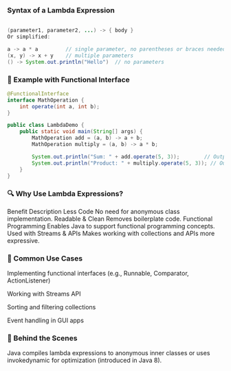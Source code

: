 ### Syntax of a Lambda Expression
```java

(parameter1, parameter2, ...) -> { body }
Or simplified:
```
```java
a -> a * a         // single parameter, no parentheses or braces needed
(x, y) -> x + y    // multiple parameters
() -> System.out.println("Hello")  // no parameters
```

### 📘 Example with Functional Interface
```java
@FunctionalInterface
interface MathOperation {
    int operate(int a, int b);
}

public class LambdaDemo {
    public static void main(String[] args) {
        MathOperation add = (a, b) -> a + b;
        MathOperation multiply = (a, b) -> a * b;

        System.out.println("Sum: " + add.operate(5, 3));        // Output: Sum: 8
        System.out.println("Product: " + multiply.operate(5, 3)); // Output: Product: 15
    }
}
```

### 🔍 Why Use Lambda Expressions?
Benefit	Description
Less Code	No need for anonymous class implementation.
Readable & Clean	Removes boilerplate code.
Functional Programming	Enables Java to support functional programming concepts.
Used with Streams & APIs	Makes working with collections and APIs more expressive.

### 🔗 Common Use Cases
Implementing functional interfaces (e.g., Runnable, Comparator, ActionListener)

Working with Streams API

Sorting and filtering collections

Event handling in GUI apps

### 🧠 Behind the Scenes
Java compiles lambda expressions to anonymous inner classes or uses invokedynamic for optimization (introduced in Java 8).
